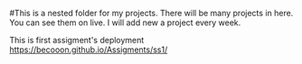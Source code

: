#This is a nested folder for my projects.
 There will be many projects in here.
 You can see them on live.
 I will add new a project every week.

This is first assigment's deployment
https://becooon.github.io/Assigments/ss1/

